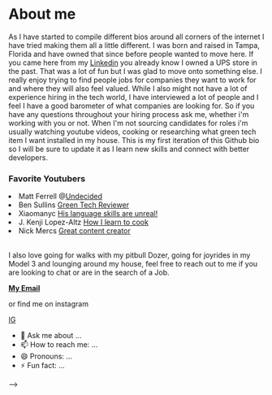<!DOCTYPE html>
<html>
<head>
</head>
<body>
<h1>About me</h1>
<p>As I have started to compile different bios around all corners of the internet I have tried making them all a little different. I was born and raised in Tampa, Florida and have owned that since before people wanted to move here. If you came here from my
  <a href="https://www.linkedin.com/in/dane-lynch-59363973/">Linkedin</a> you already know I owned a UPS store in the past. That was a lot of fun but I was glad to move onto something else. I really enjoy trying to find people jobs for companies they want to work for and where they will also feel valued.
While I also might not have a lot of experience hiring in the tech world, I have interviewed a lot of people and I feel I have a good barometer of what companies are looking for. So if you have any questions throughout your hiring process ask me, whether i'm working with you or not. When I'm not sourcing candidates for roles i'm usually watching youtube videos, cooking or researching what green tech item I want installed in my house.
This is my first iteration of this Github bio so I will be sure to update it as I learn new skills and connect with better developers.<br>
 </p>
 <h3> Favorite Youtubers</h3>
 <li>Matt Ferrell @<a href="https://www.youtube.com/channel/UCjtUS7-SZTi6pXjUbzGHQCg">Undecided</a></li>
 <li>Ben Sullins <a href="https://www.youtube.com/channel/UCbEbf0-PoSuHD0TgMbxomDg">Green Tech Reviewer</a></li>
 <li>Xiaomanyc <a href="https://www.youtube.com/channel/UCLNoXf8gq6vhwsrYp-l0J-Q">His language skills are unreal!</a></li>
 <li>J. Kenji Lopez-Altz <a href="https://www.youtube.com/channel/UCqqJQ_cXSat0KIAVfIfKkVA">How I learn to cook</a></li>
 <li> Nick Mercs <a href="https://www.youtube.com/channel/UCDvm7YoLE5r3ZZ6MWyD2vGQ">Great content creator</a></li><br>
 <p>I also love going for walks with my pitbull Dozer, going for joyrides in my Model 3 and lounging around my house, feel free to reach out to me if you are looking to chat or are in the search of a Job.</p>
 <p><b><a href = "mailto: Dane@cruitgroup.com">My Email</a></b></p>
 <p>or find me on instagram</p>
 <p><a href ="https://www.instagram.com/dane_lynch87/">IG</a></p>

- 💬 Ask me about ...
- 📫 How to reach me: ...
- 😄 Pronouns: ...
- ⚡ Fun fact: ...
</body>
</html>
-->
